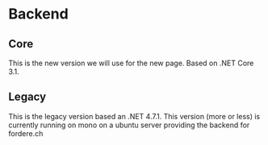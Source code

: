 # Backend

## Core
This is the new version we will use for the new page. Based on .NET Core 3.1. 

## Legacy
This is the legacy version based an .NET 4.7.1. This version (more or less) is currently running on mono on a ubuntu server providing the backend for fordere.ch

